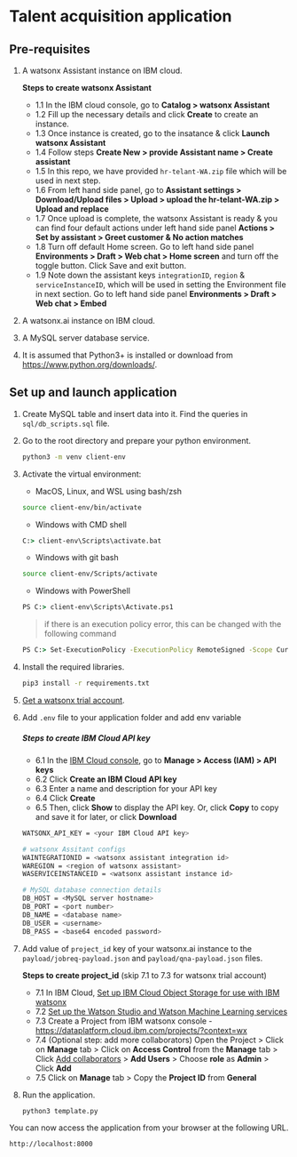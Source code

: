 # Talent acquisition application

## Pre-requisites

1. A watsonx Assistant instance on IBM cloud.

   **Steps to create watsonx Assistant**

   - 1.1 In the IBM cloud console, go to **Catalog > watsonx Assistant**
   - 1.2 Fill up the necessary details and click **Create** to create an instance.
   - 1.3 Once instance is created, go to the insatance & click **Launch watsonx Assistant**
   - 1.4 Follow steps **Create New > provide Assistant name > Create assistant**
   - 1.5 In this repo, we have provided `hr-telant-WA.zip` file which will be used in next step.
   - 1.6 From left hand side panel, go to **Assistant settings > Download/Upload files > Upload > upload the hr-telant-WA.zip > Upload and replace**
   - 1.7 Once upload is complete, the watsonx Assistant is ready & you can find four default actions under left hand side panel **Actions > Set by assistant > Greet customer & No action matches**
   - 1.8 Turn off default Home screen. Go to left hand side panel **Environments > Draft > Web chat > Home screen** and turn off the toggle button. Click Save and exit button.
   - 1.9 Note down the assistant keys `integrationID`, `region` & `serviceInstanceID`, which will be used in setting the Environment file in next section. Go to left hand side panel **Environments > Draft > Web chat > Embed**

2. A watsonx.ai instance on IBM cloud.
3. A MySQL server database service.
4. It is assumed that Python3+ is installed or download from <https://www.python.org/downloads/>.

## Set up and launch application

1. Create MySQL table and insert data into it. Find the queries in `sql/db_scripts.sql` file.

2. Go to the root directory and prepare your python environment.

   ```sh
   python3 -m venv client-env
   ```

3. Activate the virtual environment:

   - MacOS, Linux, and WSL using bash/zsh

   ```sh
   source client-env/bin/activate
   ```

   - Windows with CMD shell

   ```cmd
   C:> client-env\Scripts\activate.bat
   ```

   - Windows with git bash

   ```sh
   source client-env/Scripts/activate
   ```

   - Windows with PowerShell

   ```cmd
   PS C:> client-env\Scripts\Activate.ps1
   ```

   > if there is an execution policy error, this can be changed with the following command

   ```cmd
   PS C:> Set-ExecutionPolicy -ExecutionPolicy RemoteSigned -Scope CurrentUser
   ```

4. Install the required libraries.

   ```sh
   pip3 install -r requirements.txt
   ```

5. [Get a watsonx trial account](https://dataplatform.cloud.ibm.com/registration/stepone?context=wx).

6. Add `.env` file to your application folder and add env variable

   ##### Steps to create IBM Cloud API key

   - 6.1 In the [IBM Cloud console](https://cloud.ibm.com/), go to **Manage > Access (IAM) > API keys**
   - 6.2 Click **Create an IBM Cloud API key**
   - 6.3 Enter a name and description for your API key
   - 6.4 Click **Create**
   - 6.5 Then, click **Show** to display the API key. Or, click **Copy** to copy and save it for later, or click **Download**

   ```sh
   WATSONX_API_KEY = <your IBM Cloud API key>

   # watsonx Assitant configs
   WAINTEGRATIONID = <watsonx assistant integration id>
   WAREGION = <region of watsonx assistant>
   WASERVICEINSTANCEID = <watsonx assistant instance id>

   # MySQL database connection details
   DB_HOST = <MySQL server hostname>
   DB_PORT = <port number>
   DB_NAME = <database name>
   DB_USER = <username>
   DB_PASS = <base64 encoded password>
   ```

7. Add value of `project_id` key of your watsonx.ai instance to the `payload/jobreq-payload.json` and `payload/qna-payload.json` files.

   **Steps to create project_id** (skip 7.1 to 7.3 for watsonx trial account)

   - 7.1 In IBM Cloud, [Set up IBM Cloud Object Storage for use with IBM watsonx](https://dataplatform.cloud.ibm.com/docs/content/wsj/console/wdp_admin_cos.html?context=wx&audience=wdp)
   - 7.2 [Set up the Watson Studio and Watson Machine Learning services](https://dataplatform.cloud.ibm.com/docs/content/wsj/getting-started/set-up-ws.html?context=wx&audience=wdp)
   - 7.3 Create a Project from IBM watsonx console - <https://dataplatform.cloud.ibm.com/projects/?context=wx>
   - 7.4 (Optional step: add more collaborators) Open the Project > Click on **Manage** tab > Click on **Access Control** from the **Manage** tab > Click [Add collaborators](https://dataplatform.cloud.ibm.com/docs/content/wsj/getting-started/collaborate.html?context=wx&audience=wdp#add-collaborators) > **Add Users** > Choose **role** as **Admin** > Click **Add**
   - 7.5 Click on **Manage** tab > Copy the **Project ID** from **General**

8. Run the application.

   ```sh
   python3 template.py
   ```

You can now access the application from your browser at the following URL.

```url
http://localhost:8000
```
